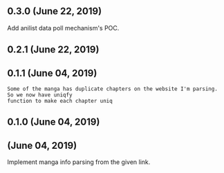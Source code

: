 ## 0.3.0 (June 22, 2019)
Add anilist data poll mechanism's POC.

## 0.2.1 (June 22, 2019)


## 0.1.1 (June 04, 2019)
	Some of the manga has duplicate chapters on the website I'm parsing. So we now have uniqfy
	function to make each chapter uniq

## 0.1.0 (June 04, 2019)


##  (June 04, 2019)
Implement manga info parsing from the given link.

